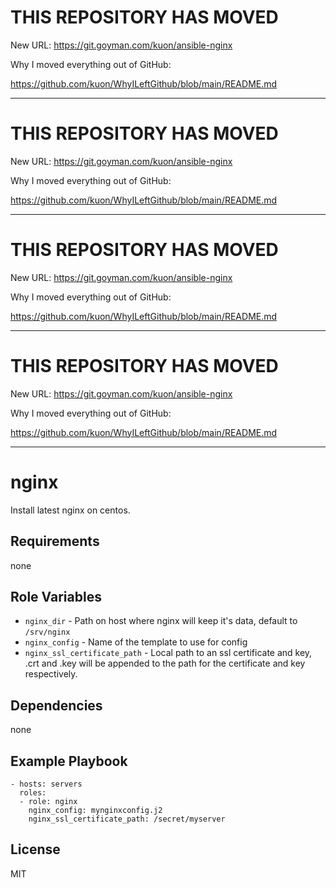 
# THIS REPOSITORY HAS MOVED

New URL: https://git.goyman.com/kuon/ansible-nginx

Why I moved everything out of GitHub:

https://github.com/kuon/WhyILeftGithub/blob/main/README.md

----


# THIS REPOSITORY HAS MOVED

New URL: https://git.goyman.com/kuon/ansible-nginx

Why I moved everything out of GitHub:

https://github.com/kuon/WhyILeftGithub/blob/main/README.md

----


# THIS REPOSITORY HAS MOVED

New URL: https://git.goyman.com/kuon/ansible-nginx

Why I moved everything out of GitHub:

https://github.com/kuon/WhyILeftGithub/blob/main/README.md

----


# THIS REPOSITORY HAS MOVED

New URL: https://git.goyman.com/kuon/ansible-nginx

Why I moved everything out of GitHub:

https://github.com/kuon/WhyILeftGithub/blob/main/README.md

----

nginx
======

Install latest nginx on centos.

Requirements
------------

none

Role Variables
--------------

- `nginx_dir` - Path on host where nginx will keep it's data, default to `/srv/nginx`
- `nginx_config` - Name of the template to use for config
- `nginx_ssl_certificate_path` - Local path to an ssl certificate and key,
  .crt and .key will be appended to the path for the certificate and key respectively.

Dependencies
------------

none

Example Playbook
----------------


    - hosts: servers
      roles:
      - role: nginx
        nginx_config: mynginxconfig.j2
        nginx_ssl_certificate_path: /secret/myserver



License
-------

MIT

